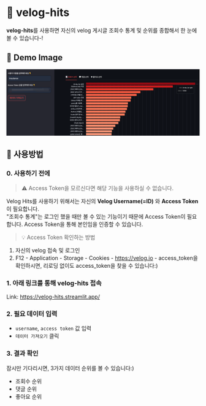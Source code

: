 # 🍕 velog-hits
**velog-hits**를 사용하면 자신의 velog 게시글 조회수 통계 및 순위를 종합해서 한 눈에 볼 수 있습니다-!

## 📍 Demo Image
![Demo Image](./velog-hits-demo.png)

## 📍 사용방법

### 0. 사용하기 전에
> ⚠️ Access Token을 모르신다면 해당 기능을 사용하실 수 없습니다.

Velog Hits를 사용하기 위해서는 자신의 **Velog Username(=ID)** 와 **Access Token**이 필요합니다.</br>
"조회수 통계"는 로그인 했을 때만 볼 수 있는 기능이기 때문에 Access Token이 필요합니다. Access Token을 통해 본인임을 인증할 수 있습니다.</br>

> 💡 Access Token 확인하는 방법

1. 자신의 velog 접속 및 로그인
2. F12 - Application - Storage - Cookies - https://velog.io - access_token을 확인하시면,
리로딩 없이도 access_token을 찾을 수 있습니다:)

### 1. 아래 링크를 통해 velog-hits 접속
Link: https://velog-hits.streamlit.app/

### 2. 필요 데이터 입력
* `username`, `access token` 값 입력
* `데이터 가져오기` 클릭

### 3. 결과 확인
잠시만 기다리시면, 3가지 데이터 순위를 볼 수 있습니다:)
* 조회수 순위
* 댓글 순위
* 좋아요 순위
